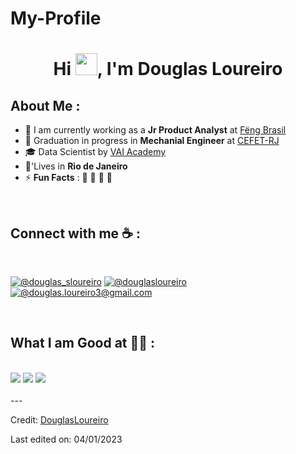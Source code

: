 # My-Profile
<h1 align="center">Hi <img src="https://media.giphy.com/media/hvRJCLFzcasrR4ia7z/giphy.gif" width="35">, I'm Douglas Loureiro</h1>


## About Me :

- 🏢 I am currently working as a **Jr Product Analyst** at [Fëng Brasil](https://www.linkedin.com/company/feng-brasil/mycompany/)
- 🏢 Graduation in progress in **Mechanial Engineer** at [CEFET-RJ](http://www.cefet-rj.br/index.php)
- 🎓 Data Scientist by [VAI Academy](https://www.vai.academy/)
- 🏡'Lives in **Rio de Janeiro**
- ⚡ **Fun Facts** : 🍕 🏏 🎥 🚞

<br>

## Connect with me ☕ :

<br>

[![@douglas_sloureiro](https://img.icons8.com/fluency/48/000000/instagram-new.png "@douglas_sloureiro")](https://www.instagram.com/douglas_sloureiro/) [![@douglasloureiro](https://img.icons8.com/fluency/48/000000/linkedin.png "@douglasloureiro")](https://www.linkedin.com/in/douglasloureiro/) [![@douglas.loureiro3@gmail.com](https://img.icons8.com/fluency/48/000000/apple-mail.png "@anushkaduwolka123@gmail.com")](douglas.loureiro3@gmail.com)

<br>

## What I am Good at 🧑‍💻 :

<br>
<img src="https://img.shields.io/badge/Python-FFD43B?style=for-the-badge&logo=python&logoColor=darkgreen)"/>
<img src="https://img.icons8.com/color/48/000000/javascript--v1.png"/>
<img src="https://img.icons8.com/color/48/000000/html-5--v1.png"/>
<br>
<br>
---

Credit: [DouglasLoureiro](https://github.com/havynine)

Last edited on: 04/01/2023
